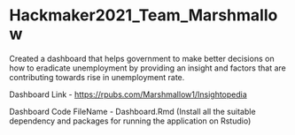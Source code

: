 # Hackmaker2021_Team_Marshmallow

Created a dashboard that helps government to make better decisions on how to eradicate unemployment by 
providing an insight and factors that are contributing towards rise in unemployment rate.

Dashboard Link - https://rpubs.com/Marshmallow1/Insightopedia

Dashboard Code FileName - Dashboard.Rmd
(Install all the suitable dependency and packages for running the application on Rstudio)

